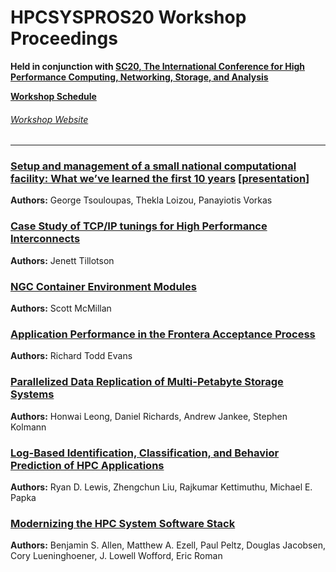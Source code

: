 # HPCSYSPROS20 Workshop Proceedings
**Held in conjunction with [SC20, The International Conference for High Performance Computing, Networking, Storage, and Analysis](https://sc20.supercomputing.org/)**

**[Workshop Schedule](https://sc20.supercomputing.org/session/?sess=sess223)**

###### [Workshop Website](http://sighpc-syspros.org/workshops/2020/)

---
### [Setup and management of a small national computational facility: What we’ve learned the first 10 years]() [[presentation]()]
**Authors:** George Tsouloupas, Thekla Loizou, Panayiotis Vorkas

### [Case Study of TCP/IP tunings for High Performance Interconnects]() 
**Authors:** Jenett Tillotson

### [NGC Container Environment Modules]()
**Authors:** Scott McMillan

### [Application Performance in the Frontera Acceptance Process]()
**Authors:** Richard Todd Evans

### [Parallelized Data Replication of Multi-Petabyte Storage Systems]()
**Authors:** Honwai Leong, Daniel Richards, Andrew Jankee, Stephen Kolmann

### [Log-Based Identification, Classification, and Behavior Prediction of HPC Applications]()
**Authors:** Ryan D. Lewis, Zhengchun Liu, Rajkumar Kettimuthu, Michael E. Papka

### [Modernizing the HPC System Software Stack]()
**Authors:** Benjamin S. Allen, Matthew A. Ezell, Paul Peltz, Douglas Jacobsen, Cory Lueninghoener, J. Lowell Wofford, Eric Roman

